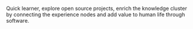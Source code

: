 Quick learner, explore open source projects, enrich the knowledge cluster by connecting the experience nodes and add value to human life through software.
<!---
mozahidone/mozahidone is a ✨ special ✨ repository because its `README.md` (this file) appears on your GitHub profile.
You can click the Preview link to take a look at your changes.
--->
